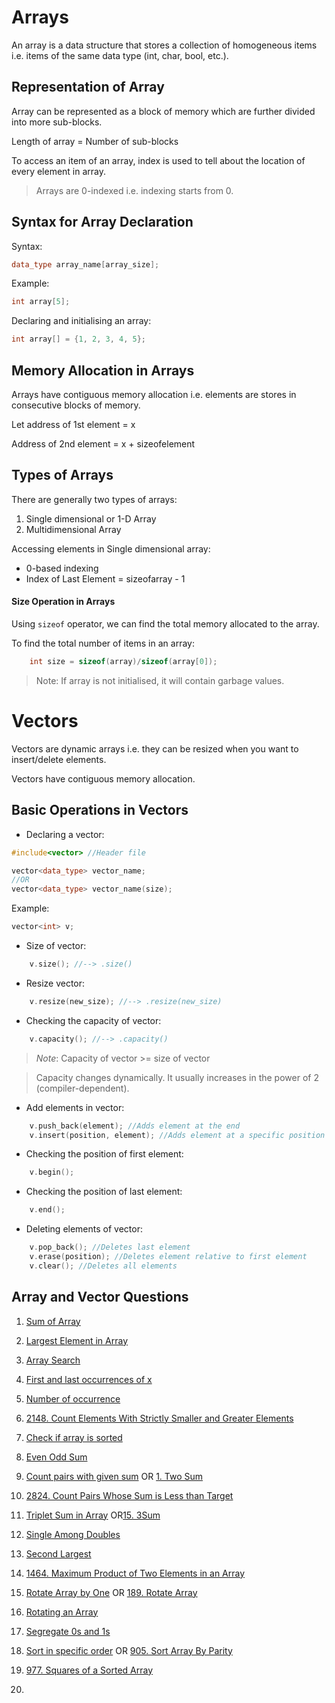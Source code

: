 # Arrays
An array is a data structure that stores a collection of homogeneous items i.e. items of the same data type (int, char, bool, etc.).

## Representation of Array
Array can be represented as a block of memory which are further divided into more sub-blocks.

Length of array = Number of sub-blocks

To access an item of an array, index is used to tell about the location of every element in array.

> Arrays are 0-indexed i.e. indexing starts from 0.

## Syntax for Array Declaration
Syntax:
```cpp
data_type array_name[array_size];
```

Example:
```cpp
int array[5];
```

Declaring and initialising an array:
```cpp
int array[] = {1, 2, 3, 4, 5};
```
## Memory Allocation in Arrays
Arrays have contiguous memory allocation i.e. elements are stores in consecutive blocks of memory.

Let address of 1st element = x

Address of 2nd element = x + sizeofelement

## Types of Arrays
There are generally two types of arrays:
1. Single dimensional or 1-D Array
2. Multidimensional Array

Accessing elements in Single dimensional array:
- 0-based indexing
- Index of Last Element = sizeofarray - 1

#### Size Operation in Arrays
Using ```sizeof``` operator, we can find the total memory allocated to the array.

To find the total number of items in an array:
```cpp
    int size = sizeof(array)/sizeof(array[0]);
```

> Note: If array is not initialised, it will contain garbage values.

# Vectors
Vectors are dynamic arrays i.e. they can be resized when you want to insert/delete elements.

Vectors have contiguous memory allocation.

## Basic Operations in Vectors
- Declaring a vector:
```cpp
#include<vector> //Header file

vector<data_type> vector_name;
//OR
vector<data_type> vector_name(size);
```

Example:
```cpp
vector<int> v;
```

- Size of vector:
```cpp
    v.size(); //--> .size()
```

- Resize vector:
```cpp
    v.resize(new_size); //--> .resize(new_size)
```

- Checking the capacity of vector:
```cpp
    v.capacity(); //--> .capacity()
```

> *Note*: Capacity of vector >= size of vector

> Capacity changes dynamically. It usually increases in the power of 2 (compiler-dependent).

- Add elements in vector:
```cpp
    v.push_back(element); //Adds element at the end
    v.insert(position, element); //Adds element at a specific position --> relative to position of first element
```

- Checking the position of first element:
```cpp
    v.begin();
```

- Checking the position of last element:
```cpp
    v.end();
```

- Deleting elements of vector:
```cpp
    v.pop_back(); //Deletes last element
    v.erase(position); //Deletes element relative to first element
    v.clear(); //Deletes all elements
```

## Array and Vector Questions
1. [Sum of Array](https://www.geeksforgeeks.org/problems/sum-of-array2326/1)

2. [Largest Element in Array](https://www.geeksforgeeks.org/problems/largest-element-in-array4009/0)

3. [Array Search](https://www.geeksforgeeks.org/problems/search-an-element-in-an-array-1587115621/1)

4. [First and last occurrences of x](https://www.geeksforgeeks.org/problems/first-and-last-occurrences-of-x2041/1)

5. [Number of occurrence](https://www.geeksforgeeks.org/problems/number-of-occurrence2259/1)

6. [2148. Count Elements With Strictly Smaller and Greater Elements](https://leetcode.com/problems/count-elements-with-strictly-smaller-and-greater-elements)

7. [Check if array is sorted](https://www.geeksforgeeks.org/problems/check-if-an-array-is-sorted0701/1)

8. [Even Odd Sum](https://www.geeksforgeeks.org/problems/even-odd-sum5450/0)

9. [Count pairs with given sum](https://www.geeksforgeeks.org/problems/count-pairs-with-given-sum--150253/1) OR [1. Two Sum](https://leetcode.com/problems/two-sum/)

10. [2824. Count Pairs Whose Sum is Less than Target](https://leetcode.com/problems/count-pairs-whose-sum-is-less-than-target/)

11. [Triplet Sum in Array](https://www.geeksforgeeks.org/problems/triplet-sum-in-array-1587115621/1) OR[15. 3Sum](https://leetcode.com/problems/3sum/)

12. [Single Among Doubles](https://www.geeksforgeeks.org/problems/element-appearing-once2552/1)

13. [Second Largest](https://www.geeksforgeeks.org/problems/second-largest3735/1)

14. [1464. Maximum Product of Two Elements in an Array](https://leetcode.com/problems/maximum-product-of-two-elements-in-an-array)

15. [Rotate Array by One](https://www.geeksforgeeks.org/problems/cyclically-rotate-an-array-by-one2614/1) OR [189. Rotate Array](https://leetcode.com/problems/rotate-array)

16. [Rotating an Array](https://www.geeksforgeeks.org/problems/reversal-algorithm5340/1?page=1&sortBy=difficulty)

17. [Segregate 0s and 1s](https://www.geeksforgeeks.org/problems/segregate-0s-and-1s5106/1)

18. [Sort in specific order](https://www.geeksforgeeks.org/problems/sort-in-specific-order2422/0) OR [905. Sort Array By Parity](https://leetcode.com/problems/sort-array-by-parity)

19. [977. Squares of a Sorted Array](https://leetcode.com/problems/squares-of-a-sorted-array)

20. []()